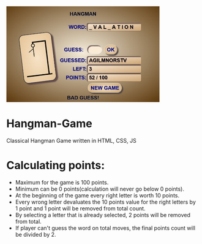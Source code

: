 <img src="Screenshot.jpg" width="400px" align="center">

# Hangman-Game
Classical Hangman Game written in HTML, CSS, JS

# Calculating points:
* Maximum for the game is 100 points.
* Minimum can be 0 points(calculation will never go below 0 points).
* At the beginning of the game every right letter is worth 10 points.
* Every wrong letter devaluates the 10 points value for the right letters by 1 point and 1 point will be removed from total count.
* By selecting a letter that is already selected, 2 points will be removed from total.
* If player can't guess the word on total moves, the final points count will be divided by 2.

